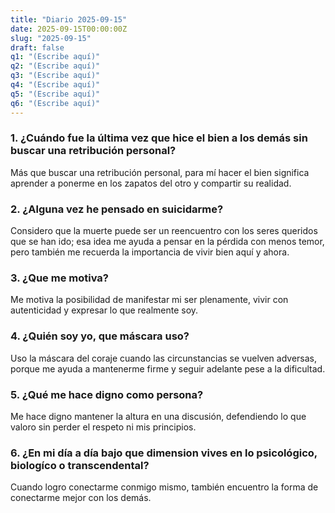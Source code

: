 ```yaml
---
title: "Diario 2025-09-15"
date: 2025-09-15T00:00:00Z
slug: "2025-09-15"
draft: false
q1: "(Escribe aquí)"
q2: "(Escribe aquí)"
q3: "(Escribe aquí)"
q4: "(Escribe aquí)"
q5: "(Escribe aquí)"
q6: "(Escribe aquí)"
---
```

### 1. ¿Cuándo fue la última vez que hice el bien a los demás sin buscar una retribución personal?
Más que buscar una retribución personal, para mí hacer el bien significa aprender a ponerme en los zapatos del otro y compartir su realidad.

### 2. ¿Alguna vez he pensado en suicidarme?
Considero que la muerte puede ser un reencuentro con los seres queridos que se han ido; esa idea me ayuda a pensar en la pérdida con menos temor, pero también me recuerda la importancia de vivir bien aquí y ahora.

### 3. ¿Que me motiva?
Me motiva la posibilidad de manifestar mi ser plenamente, vivir con autenticidad y expresar lo que realmente soy.

### 4. ¿Quién soy yo, que máscara uso?
Uso la máscara del coraje cuando las circunstancias se vuelven adversas, porque me ayuda a mantenerme firme y seguir adelante pese a la dificultad.

### 5. ¿Qué me hace digno como persona?
Me hace digno mantener la altura en una discusión, defendiendo lo que valoro sin perder el respeto ni mis principios.

### 6. ¿En mi día a día bajo que dimension vives en lo psicológico, biologíco o transcendental?
Cuando logro conectarme conmigo mismo, también encuentro la forma de conectarme mejor con los demás.
